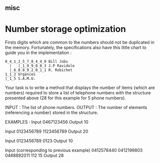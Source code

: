## misc

# Number storage optimization
Firsts digits which are common to the numbers should not be duplicated in the memory. Fortunately, the specifications also have this little chart to guide you in the implementation :

```
0_4_1_2_5_7_8_4_4_0 Bill Jobs
  |   |_1_9_9_8_0_3 J.P Ravidole
  |_6_8_8_9_2_0_1_1 R. Robichet
1_1_2 Urgences
|_1_5 S.A.M.U.
```

Your task is to write a method that displays the number of items (which are numbers) required to store a list of telephone numbers with the structure presented above (28 for this example for 5 phone numbers).

INPUT :
The list of phone numbers.
OUTPUT : 
The number of elements (referencing a number) stored in the structure.

EXAMPLES :
Input 
0467123456
Output
10

Input 
0123456789
1123456789
Output 
20

Input
0123456789
0123
Output
10

Input (corresponding to previous example)
0412578440
0412199803
0468892011
112
15
Output
28
